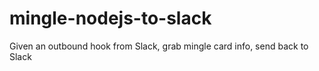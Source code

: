 mingle-nodejs-to-slack
======================

Given an outbound hook from Slack, grab mingle card info, send back to Slack
